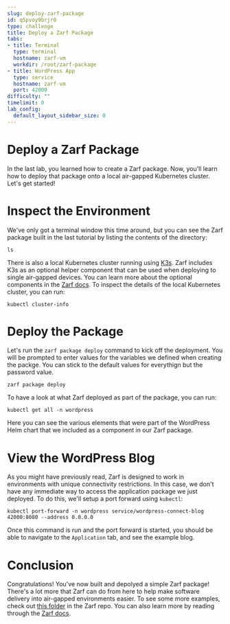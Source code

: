 ```yaml
---
slug: deploy-zarf-package
id: q5pvoy9brjr0
type: challenge
title: Deploy a Zarf Package
tabs:
- title: Terminal
  type: terminal
  hostname: zarf-vm
  workdir: /root/zarf-package
- title: WordPress App
  type: service
  hostname: zarf-vm
  port: 42000
difficulty: ""
timelimit: 0
lab_config:
  default_layout_sidebar_size: 0
---
```

Deploy a Zarf Package
===

In the last lab, you learned how to create a Zarf package. Now, you'll learn how to deploy that package onto a local air-gapped Kubernetes cluster. Let's get started!


Inspect the Environment
===

We've only got a terminal window this time around, but you can see the Zarf package built in the last tutorial by listing the contents of the directory:
```run
ls
```
There is also a local Kubernetes cluster running using [K3s](https://k3s.io). Zarf includes K3s as an optional helper component that can be used when deploying to single air-gapped devices. You can learn more about the optional components in the [Zarf docs](https://docs.zarf.dev/ref/init-package/#optional-components). To inspect the details of the local Kubernetes cluster, you can run:
```run
kubectl cluster-info
```


Deploy the Package
===

Let's run the `zarf package deploy` command to kick off the deployment. You will be prompted to enter values for the variables we defined when creating the packge. You can stick to the default values for everythign but the password value.
```run
zarf package deploy
```
To have a look at what Zarf deployed as part of the package, you can run:
```run
kubectl get all -n wordpress
```
Here you can see the various elements that were part of the WordPress Helm chart that we included as a component in our Zarf package.


View the WordPress Blog
===

As you might have previously read, Zarf is designed to work in environments with unique connectivity restrictions. In this case, we don't have any immediate way to access the application package we just deployed. To do this, we'll setup a port forward using `kubectl`:
```run
kubectl port-forward -n wordpress service/wordpress-connect-blog 42000:8080 --address 0.0.0.0
```
Once this command is run and the port forward is started, you should be able to navigate to the `Application` tab, and see the example blog.


Conclusion
===

Congratulations! You've now built and depolyed a simple Zarf package! There's a lot more that Zarf can do from here to help make software delivery into air-gapped environments easier. To see some more examples, check out [this folder](https://github.com/zarf-dev/zarf/tree/main/examples) in the Zarf repo. You can also learn more by reading through the [Zarf docs](https://docs.zarf.dev).
